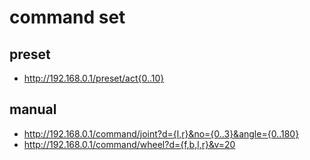 # command set
## preset
- http://192.168.0.1/preset/act{0..10}

## manual
- http://192.168.0.1/command/joint?d={l,r}&no={0..3}&angle={0..180}
- http://192.168.0.1/command/wheel?d={f,b,l,r}&v=20
